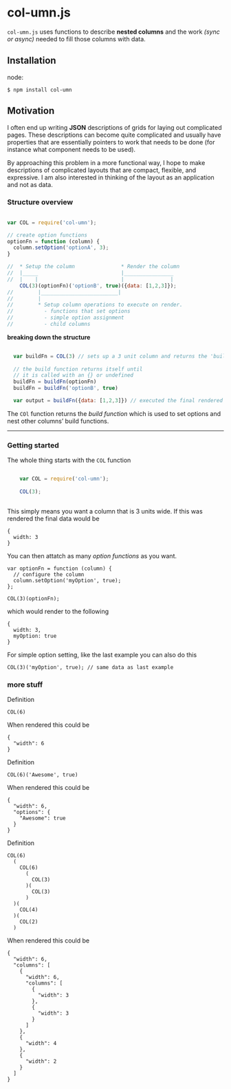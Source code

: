 col-umn.js
==========

``col-umn.js`` uses functions to describe __nested columns__ and the work _(sync or async)_ needed to fill those columns with data.

## Installation

node:

```
$ npm install col-umn
```

## Motivation

I often end up writing __JSON__ descriptions of grids for laying out complicated pages. These descriptions can become quite complicated and usually have properties that are essentially pointers to work that needs to be done (for instance what component needs to be used).

By approaching this problem in a more functional way, I hope to make descriptions of complicated layouts that are  compact, flexible, and expressive. I am also interested in thinking of the layout as an application and not as data.

### Structure overview

```js

var COL = require('col-umn');

// create option functions
optionFn = function (column) {
  column.setOption('optionA', 3);
}

//  * Setup the column               * Render the column
//  |_____                           |________________
//  |    |                           |               |
    COL(3)(optionFn)('optionB', true)({data: [1,2,3]});
//        |_________________________|
//        |
//        * Setup column operations to execute on render.
//          - functions that set options
//          - simple option assignment
//          - child columns

```

__breaking down the structure__

```js
  
  var buildFn = COL(3) // sets up a 3 unit column and returns the 'build function'
  
  // the build function returns itself until
  // it is called with an {} or undefined
  buildFn = buildFn(optionFn) 
  buildFn = buildFn('optionB', true)

  var output = buildFn({data: [1,2,3]}) // executed the final rendered column

```
The ``COl`` function returns the _build function_ which is used to set options and nest other columns’ build functions.

-----------------------------------------

### Getting started

The whole thing starts with the ``COL`` function

```js

    var COL = require('col-umn');
    
    COL(3);
    
```
    
This simply means you want a column that is 3 units wide. If this was rendered the final data would be

    {
      width: 3
    }

You can then attatch as many _option functions_ as you want.

    var optionFn = function (column) {
      // configure the column
      column.setOption('myOption', true);
    };
    
    COL(3)(optionFn);
    
which would render to the following

    {
      width: 3,
      myOption: true
    }
    
For simple option setting, like the last example you can also do this

    COL(3)('myOption', true); // same data as last example

### more stuff

Definition

    COL(6)

When rendered this could be

    {
      "width": 6
    }

Definition

    COL(6)('Awesome', true)

When rendered this could be

    {
      "width": 6,
      "options": {
        "Awesome": true
      }
    }

Definition

    COL(6)
      (
        COL(6)
          (
            COL(3)
          )(
            COL(3)
          )
      )(
        COL(4)
      )(
        COL(2)
      )

When rendered this could be

    {
      "width": 6,
      "columns": [
        {
          "width": 6,
          "columns": [
            {
              "width": 3
            },
            {
              "width": 3
            }
          ]
        },
        {
          "width": 4
        },
        {
          "width": 2
        }
      ]
    }





    




